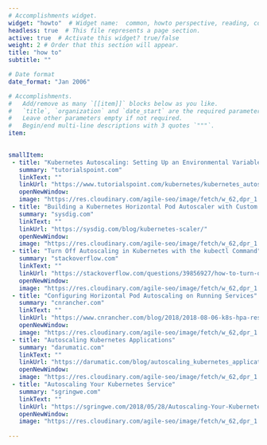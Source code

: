 ```yaml
---
# Accomplishments widget.
widget: "howto"  # Widget name:  common, howto perspective, reading, cd-with-jenkins-and-docker  etc
headless: true  # This file represents a page section.
active: true  # Activate this widget? true/false
weight: 2 # Order that this section will appear.
title: "how to"
subtitle: ""

# Date format
date_format: "Jan 2006"

# Accomplishments.
#   Add/remove as many `[[item]]` blocks below as you like.
#   `title`, `organization` and `date_start` are the required parameters.
#   Leave other parameters empty if not required.
#   Begin/end multi-line descriptions with 3 quotes `"""`.
item:
 

smallItem: 
 - title: "Kubernetes Autoscaling: Setting Up an Environmental Variable"
   summary: "tutorialspoint.com"
   linkText: ""
   linkUrl: "https://www.tutorialspoint.com/kubernetes/kubernetes_autoscaling.htm"
   openNewWindow: 
   image: "https://res.cloudinary.com/agile-seo/image/fetch/w_62,dpr_1.0,d_blank_am8gzx.png/https%3A%2F%2Flogo.clearbit.com%2Ftutorialspoint.com%3Fsize%3D250" 
 - title: "Building a Kubernetes Horizontal Pod Autoscaler with Custom Metrics"
   summary: "sysdig.com"
   linkText: ""
   linkUrl: "https://sysdig.com/blog/kubernetes-scaler/"
   openNewWindow: 
   image: "https://res.cloudinary.com/agile-seo/image/fetch/w_62,dpr_1.0,d_blank_am8gzx.png/https%3A%2F%2Flogo.clearbit.com%2Fsysdig.com%3Fsize%3D250" 
 - title: "Turn Off Autoscaling in Kubernetes with the kubectl Command"
   summary: "stackoverflow.com"
   linkText: ""
   linkUrl: "https://stackoverflow.com/questions/39856927/how-to-turn-off-autoscaling-in-kubernetes-with-the-kubectl-command"
   openNewWindow: 
   image: "https://res.cloudinary.com/agile-seo/image/fetch/w_62,dpr_1.0,d_blank_am8gzx.png/https%3A%2F%2Flogo.clearbit.com%2Fstackoverflow.com%3Fsize%3D250" 
 - title: "Configuring Horizontal Pod Autoscaling on Running Services"
   summary: "cnrancher.com"
   linkText: ""
   linkUrl: "https://www.cnrancher.com/blog/2018/2018-08-06-k8s-hpa-resource-custom-metrics/"
   openNewWindow: 
   image: "https://res.cloudinary.com/agile-seo/image/fetch/w_62,dpr_1.0,d_blank_am8gzx.png/https%3A%2F%2Flogo.clearbit.com%2Fcnrancher.com%3Fsize%3D250" 
 - title: "Autoscaling Kubernetes Applications"
   summary: "darumatic.com"
   linkText: ""
   linkUrl: "https://darumatic.com/blog/autoscaling_kubernetes_applications"
   openNewWindow: 
   image: "https://res.cloudinary.com/agile-seo/image/fetch/w_62,dpr_1.0,d_blank_am8gzx.png/https%3A%2F%2Flogo.clearbit.com%2Fdarumatic.com%3Fsize%3D250" 
 - title: "Autoscaling Your Kubernetes Service"
   summary: "sgringwe.com"
   linkText: ""
   linkUrl: "https://sgringwe.com/2018/05/28/Autoscaling-Your-Kubernetes-Service.html"
   openNewWindow: 
   image: "https://res.cloudinary.com/agile-seo/image/fetch/w_62,dpr_1.0,d_blank_am8gzx.png/https%3A%2F%2Flogo.clearbit.com%2Fsgringwe.com%3Fsize%3D250" 
 
---
```

